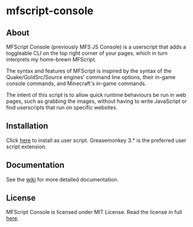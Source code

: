 # mfscript-console
## About
MFScript Console (previously MFS JS Console) is a userscript that adds a toggleable CLI on the top right corner of your pages, which in turn interprets my home-brewn MFScript.

The syntax and features of MFScript is inspired by the syntax of the Quake/GoldSrc/Source engines' command line options, their in-game console commands, and Minecraft's in-game commands.

The intent of this script is to allow quick runtime behaviours be run in web pages, such as grabbing the images, without having to write JavaScript or find userscripts that run on specific websites.

## Installation
Click [here](https://github.com/mfaizsyahmi/mfs-js-console/raw/master/MFS_JS_Console.user.js) to install as user script.   Greasemonkey 3.* is the preferred user script extension.

## Documentation
See the [wiki](https://github.com/mfaizsyahmi/mfs-js-console/wiki) for more detailed documentation.

## License
MFScript Console is licensed under MIT License. Read the license in full [here](https://github.com/mfaizsyahmi/mfs-js-console/blob/master/LICENSE).

